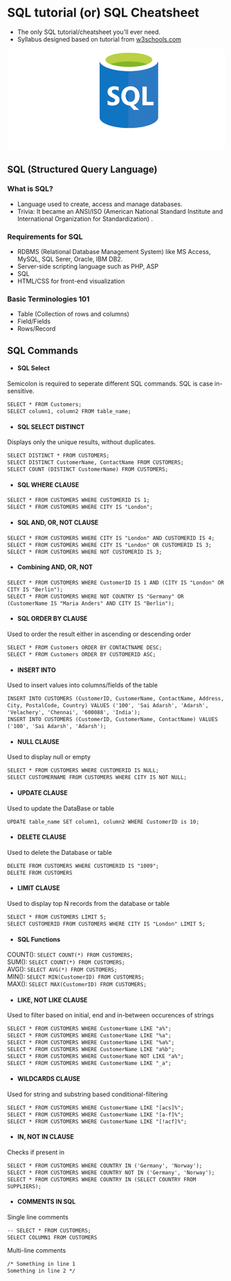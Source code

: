 # SQL tutorial (or) SQL Cheatsheet
* The only SQL tutorial/cheatsheet you'll ever need.
* Syllabus designed based on tutorial from [w3schools.com](https://www.w3schools.com/sql/)


![img](images/sql.jpg)

## SQL (Structured Query Language)
### What is SQL?
* Language used to create, access and manage databases.
* Trivia: It became an ANSI/ISO (American National Standard Institute and International Organization for Standardization) .

### Requirements for SQL
* RDBMS (Relational Database Management System) like MS Access, MySQL, SQL Serer, Oracle, IBM DB2.
* Server-side scripting language such as PHP, ASP
* SQL
* HTML/CSS for front-end visualization

### Basic Terminologies 101
* Table (Collection of rows and columns)
* Field/Fields
* Rows/Record

## SQL Commands

* #### SQL Select

Semicolon is required to seperate different SQL commands. SQL is case in-sensitive.
```
SELECT * FROM Customers;
SELECT column1, column2 FROM table_name;
```
* #### SQL SELECT DISTINCT

Displays only the unique results, without duplicates.
```
SELECT DISTINCT * FROM CUSTOMERS;
SELECT DISTINCT CustomerName, ContactName FROM CUSTOMERS;
SELECT COUNT (DISTINCT CustomerName) FROM CUSTOMERS;
```
* #### SQL WHERE CLAUSE
```
SELECT * FROM CUSTOMERS WHERE CUSTOMERID IS 1;
SELECT * FROM CUSTOMERS WHERE CITY IS "London";
```
* #### SQL AND, OR, NOT CLAUSE
```
SELECT * FROM CUSTOMERS WHERE CITY IS "London" AND CUSTOMERID IS 4;
SELECT * FROM CUSTOMERS WHERE CITY IS "London" OR CUSTOMERID IS 3;
SELECT * FROM CUSTOMERS WHERE NOT CUSTOMERID IS 3;
```
* #### Combining AND, OR, NOT
```
SELECT * FROM CUSTOMERS WHERE CustomerID IS 1 AND (CITY IS "London" OR CITY IS "Berlin");
SELECT * FROM CUSTOMERS WHERE NOT COUNTRY IS "Germany" OR (CustomerName IS "Maria Anders" AND CITY IS "Berlin");

```
* #### SQL ORDER BY CLAUSE

Used to order the result either in ascending or descending order
```
SELECT * FROM Customers ORDER BY CONTACTNAME DESC;
SELECT * FROM Customers ORDER BY CUSTOMERID ASC;
```
* #### INSERT INTO 

Used to insert values into columns/fields of the table
```
INSERT INTO CUSTOMERS (CustomerID, CustomerName, ContactName, Address, City, PostalCode, Country) VALUES ('100', 'Sai Adarsh', 'Adarsh', 'Velachery', 'Chennai', '600088', 'India');
INSERT INTO CUSTOMERS (CustomerID, CustomerName, ContactName) VALUES ('100', 'Sai Adarsh', 'Adarsh');

```
* #### NULL CLAUSE

Used to display null or empty
```
SELECT * FROM CUSTOMERS WHERE CUSTOMERID IS NULL;
SELECT CUSTOMERNAME FROM CUSTOMERS WHERE CITY IS NOT NULL;
```
* #### UPDATE CLAUSE
Used to update the DataBase or table
```
UPDATE table_name SET column1, column2 WHERE CustomerID is 10;
```

* #### DELETE CLAUSE
Used to delete the Database or table
```
DELETE FROM CUSTOMERS WHERE CUSTOMERID IS "1009";
DELETE FROM CUSTOMERS
```

* #### LIMIT CLAUSE
Used to display top N records from the database or table
```
SELECT * FROM CUSTOMERS LIMIT 5;
SELECT CUSTOMERID FROM CUSTOMERS WHERE CITY IS "London" LIMIT 5;
```

* #### SQL Functions
COUNT(): ```SELECT COUNT(*) FROM CUSTOMERS;``` \
SUM(): ```SELECT COUNT(*) FROM CUSTOMERS;```  \
AVG(): ```SELECT AVG(*) FROM CUSTOMERS;```  \
MIN(): ```SELECT MIN(CustomerID) FROM CUSTOMERS;```  \
MAX(): ```SELECT MAX(CustomerID) FROM CUSTOMERS;```

* #### LIKE, NOT LIKE CLAUSE
Used to filter based on initial, end and in-between occurences of strings
```
SELECT * FROM CUSTOMERS WHERE CustomerName LIKE "a%";
SELECT * FROM CUSTOMERS WHERE CustomerName LIKE "%a";
SELECT * FROM CUSTOMERS WHERE CustomerName LIKE "%a%";
SELECT * FROM CUSTOMERS WHERE CustomerName LIKE "a%b";
SELECT * FROM CUSTOMERS WHERE CustomerName NOT LIKE "a%";
SELECT * FROM CUSTOMERS WHERE CustomerName LIKE "_a";
```

* #### WILDCARDS CLAUSE
Used for string and substring based conditional-filtering
```
SELECT * FROM CUSTOMERS WHERE CustomerName LIKE "[acs]%";
SELECT * FROM CUSTOMERS WHERE CustomerName LIKE "[a-f]%";
SELECT * FROM CUSTOMERS WHERE CustomerName LIKE "[!acf]%";
```

* #### IN, NOT IN CLAUSE
Checks if present in
```
SELECT * FROM CUSTOMERS WHERE COUNTRY IN ('Germany', 'Norway');
SELECT * FROM CUSTOMERS WHERE COUNTRY NOT IN ('Germany', 'Norway');
SELECT * FROM CUSTOMERS WHERE COUNTRY IN (SELECT COUNTRY FROM SUPPLIERS);
```

* #### COMMENTS IN SQL
Single line comments
```
-- SELECT * FROM CUSTOMERS;
SELECT COLUMN1 FROM CUSTOMERS
```
Multi-line comments
```
/* Something in line 1
Something in line 2 */
